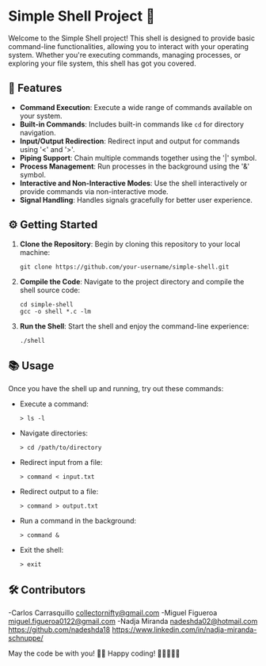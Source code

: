 # Simple Shell Project 👾

Welcome to the Simple Shell project! This shell is designed to provide basic command-line functionalities, allowing you to interact with your operating system. Whether you're executing commands, managing processes, or exploring your file system, this shell has got you covered.

## 🚀 Features

- **Command Execution**: Execute a wide range of commands available on your system.
- **Built-in Commands**: Includes built-in commands like `cd` for directory navigation.
- **Input/Output Redirection**: Redirect input and output for commands using '<' and '>'.
- **Piping Support**: Chain multiple commands together using the '|' symbol.
- **Process Management**: Run processes in the background using the '&' symbol.
- **Interactive and Non-Interactive Modes**: Use the shell interactively or provide commands via non-interactive mode.
- **Signal Handling**: Handles signals gracefully for better user experience.

## ⚙️ Getting Started

1. **Clone the Repository**: Begin by cloning this repository to your local machine:

   ```
   git clone https://github.com/your-username/simple-shell.git
   ```

2. **Compile the Code**: Navigate to the project directory and compile the shell source code:

   ```
   cd simple-shell
   gcc -o shell *.c -lm
   ```

3. **Run the Shell**: Start the shell and enjoy the command-line experience:

   ```
   ./shell
   ```

## 📚 Usage

Once you have the shell up and running, try out these commands:

- Execute a command:
  ```
  > ls -l
  ```

- Navigate directories:
  ```
  > cd /path/to/directory
  ```

- Redirect input from a file:
  ```
  > command < input.txt
  ```

- Redirect output to a file:
  ```
  > command > output.txt
  ```

- Run a command in the background:
  ```
  > command &
  ```

- Exit the shell:
  ```
  > exit
  ```

## 🛠️ Contributors


 -Carlos Carrasquillo <collectornifty@gmail.com>
 -Miguel Figueroa <miguel.figueroa0122@gmail.com>
 -Nadja Miranda <nadeshda02@hotmail.com> <https://github.com/nadeshda18> <https://www.linkedin.com/in/nadja-miranda-schnuppe/>



May the code be with you! 🌌👾
Happy coding! 🚀👨‍💻👩‍💻
